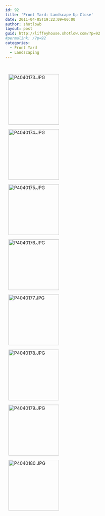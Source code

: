 ```yaml
---
id: 92
title: 'Front Yard: Landscape Up Close'
date: 2011-04-05T19:22:09+00:00
author: shotlowb
layout: post
guid: http://liffeyhouse.shotlow.com/?p=92
#permalink: /?p=92
categories:
  - Front Yard
  - Landscaping
---
```

&nbsp;

<div class="pie-gallery alignGalleryLeft">
  <div class="pie-item" style="margin: 10px 10px 10px 10px;">
    <p class="pie-img-wrapper">
      <a rel="lightbox[2011-3-2-19-21-40]" href="http://lh5.ggpht.com/_UnHIABd3xdI/TZnXt1_AB8I/AAAAAAAAAJg/oJz8OvUkbn4/P4040173.JPG?imgmax=640"><img class="pie-img" src="http://lh5.ggpht.com/_UnHIABd3xdI/TZnXt1_AB8I/AAAAAAAAAJg/oJz8OvUkbn4/s160-c/P4040173.JPG" alt="P4040173.JPG" width="160" height="160" /></a>
    </p>
  </div>

  <div class="pie-item" style="margin: 10px 10px 10px 10px;">
    <p class="pie-img-wrapper">
      <a rel="lightbox[2011-3-2-19-21-40]" href="http://lh3.ggpht.com/_UnHIABd3xdI/TZnXu9LyZMI/AAAAAAAAAJk/TskNxoWPZJk/P4040174.JPG?imgmax=640"><img class="pie-img" src="http://lh3.ggpht.com/_UnHIABd3xdI/TZnXu9LyZMI/AAAAAAAAAJk/TskNxoWPZJk/s160-c/P4040174.JPG" alt="P4040174.JPG" width="160" height="160" /></a>
    </p>
  </div>

  <div class="pie-item" style="margin: 10px 10px 10px 10px;">
    <p class="pie-img-wrapper">
      <a rel="lightbox[2011-3-2-19-21-40]" href="http://lh6.ggpht.com/_UnHIABd3xdI/TZnXwH2gflI/AAAAAAAAAJo/jD-_iQJqxsE/P4040175.JPG?imgmax=640"><img class="pie-img" src="http://lh6.ggpht.com/_UnHIABd3xdI/TZnXwH2gflI/AAAAAAAAAJo/jD-_iQJqxsE/s160-c/P4040175.JPG" alt="P4040175.JPG" width="160" height="160" /></a>
    </p>
  </div>

  <div class="pie-item" style="margin: 10px 10px 10px 10px;">
    <p class="pie-img-wrapper">
      <a rel="lightbox[2011-3-2-19-21-40]" href="http://lh4.ggpht.com/_UnHIABd3xdI/TZnXxS69k-I/AAAAAAAAAJs/moHhzRzSWIM/P4040176.JPG?imgmax=640"><img class="pie-img" src="http://lh4.ggpht.com/_UnHIABd3xdI/TZnXxS69k-I/AAAAAAAAAJs/moHhzRzSWIM/s160-c/P4040176.JPG" alt="P4040176.JPG" width="160" height="160" /></a>
    </p>
  </div>

  <div class="pie-item" style="margin: 10px 10px 10px 10px;">
    <p class="pie-img-wrapper">
      <a rel="lightbox[2011-3-2-19-21-40]" href="http://lh6.ggpht.com/_UnHIABd3xdI/TZnXyER4i1I/AAAAAAAAAJw/H5ewLFn8uCY/P4040177.JPG?imgmax=640"><img class="pie-img" src="http://lh6.ggpht.com/_UnHIABd3xdI/TZnXyER4i1I/AAAAAAAAAJw/H5ewLFn8uCY/s160-c/P4040177.JPG" alt="P4040177.JPG" width="160" height="160" /></a>
    </p>
  </div>

  <div class="pie-item" style="margin: 10px 10px 10px 10px;">
    <p class="pie-img-wrapper">
      <a rel="lightbox[2011-3-2-19-21-40]" href="http://lh4.ggpht.com/_UnHIABd3xdI/TZnXzHWe7xI/AAAAAAAAAJ0/yklSmXo1GXk/P4040178.JPG?imgmax=640"><img class="pie-img" src="http://lh4.ggpht.com/_UnHIABd3xdI/TZnXzHWe7xI/AAAAAAAAAJ0/yklSmXo1GXk/s160-c/P4040178.JPG" alt="P4040178.JPG" width="160" height="160" /></a>
    </p>
  </div>

  <div class="pie-item" style="margin: 10px 10px 10px 10px;">
    <p class="pie-img-wrapper">
      <a rel="lightbox[2011-3-2-19-21-40]" href="http://lh5.ggpht.com/_UnHIABd3xdI/TZnX0Q6KdcI/AAAAAAAAAJ4/adbk7e5oueY/P4040179.JPG?imgmax=640"><img class="pie-img" src="http://lh5.ggpht.com/_UnHIABd3xdI/TZnX0Q6KdcI/AAAAAAAAAJ4/adbk7e5oueY/s160-c/P4040179.JPG" alt="P4040179.JPG" width="160" height="160" /></a>
    </p>
  </div>

  <div class="pie-item" style="margin: 10px 10px 10px 10px;">
    <p class="pie-img-wrapper">
      <a rel="lightbox[2011-3-2-19-21-40]" href="http://lh3.ggpht.com/_UnHIABd3xdI/TZnX1FZRucI/AAAAAAAAAJ8/AsAvdcZa5-k/P4040180.JPG?imgmax=640"><img class="pie-img" src="http://lh3.ggpht.com/_UnHIABd3xdI/TZnX1FZRucI/AAAAAAAAAJ8/AsAvdcZa5-k/s160-c/P4040180.JPG" alt="P4040180.JPG" width="160" height="160" /></a>
    </p>
  </div>
</div>

&nbsp;
